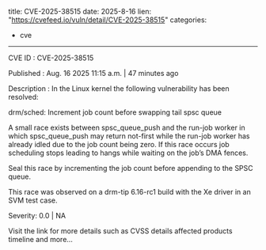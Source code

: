  
title: CVE-2025-38515
date: 2025-8-16
lien: "https://cvefeed.io/vuln/detail/CVE-2025-38515"
categories:
  - cve
---

CVE ID : CVE-2025-38515

Published :  Aug. 16
2025
11:15 a.m. | 47 minutes ago

Description : In the Linux kernel
the following vulnerability has been resolved:

drm/sched: Increment job count before swapping tail spsc queue

A small race exists between spsc_queue_push and the run-job worker
in
which spsc_queue_push may return not-first while the run-job worker has
already idled due to the job count being zero. If this race occurs
job
scheduling stops
leading to hangs while waiting on the job’s DMA
fences.

Seal this race by incrementing the job count before appending to the
SPSC queue.

This race was observed on a drm-tip 6.16-rc1 build with the Xe driver in
an SVM test case.

Severity: 0.0 | NA

Visit the link for more details
such as CVSS details
affected products
timeline
and more...
